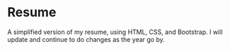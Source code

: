 # Resume
A simplified version of my resume, using HTML, CSS, and Bootstrap. I will update and continue to do changes as the year go by.
